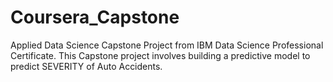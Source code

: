 # Coursera_Capstone
Applied Data Science Capstone Project from IBM Data Science Professional Certificate. This Capstone project involves building a predictive model to predict SEVERITY of Auto Accidents.
